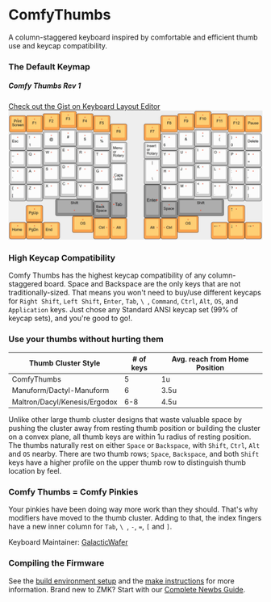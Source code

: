 # ComfyThumbs

A column-staggered keyboard inspired by comfortable and efficient thumb use and keycap compatibility.

### The Default Keymap
<h5><b>Comfy Thumbs Rev 1</b></h5>


[Check out the Gist on Keyboard Layout Editor](http://www.keyboard-layout-editor.com/#/gists/f06e432c5aefd1113cb8e74766a2c700)
![Default Keymap](./ComfyThumbsLayout.jpg)
<p>

### High Keycap Compatibility

Comfy Thumbs has the highest keycap compatibility of any column-staggered board. Space and Backspace are the only keys that are not traditionally-sized. That means you won't need to buy/use different keycaps for `Right Shift`, `Left Shift`, `Enter`, `Tab`, `\ `, `Command`, `Ctrl`, `Alt`, `OS`, and `Application` keys. Just chose any Standard ANSI keycap set (99% of keycap sets), and you're good to go!. 

<p>

### Use your thumbs without hurting them

|Thumb Cluster Style|# of keys|Avg. reach from Home Position|
|---|---|---|
|ComfyThumbs|5|1u
|Manuform/Dactyl-Manuform|6|3.5u
|Maltron/Dacyl/Kenesis/Ergodox|6-8|4.5u

Unlike other large thumb cluster designs that waste valuable space by pushing the cluster away from resting thumb position or building the cluster on a convex plane, all thumb keys are within 1u radius of resting position. The thumbs naturally rest on either `Space` or `Backspace`, with `Shift`, `Ctrl`, `Alt` and `OS` nearby. There are two thumb rows; `Space`, `Backspace`, and both `Shift` keys have a higher profile on the upper thumb row to distinguish thumb location by feel.


### Comfy Thumbs = Comfy Pinkies
Your pinkies have been doing way more work than they should. That's why modifiers have moved to the thumb cluster. Adding to that, the index fingers have a new inner column for `Tab`, `\ `, `-`, `=`,  `[` and `]`.


Keyboard Maintainer: [GalacticWafer](https://github.com/GalacticWafer)  

### Compiling the Firmware

See the [build environment setup](Todo) and the [make instructions](Todo) for more information. Brand new to ZMK? Start with our [Complete Newbs Guide](Todo).

